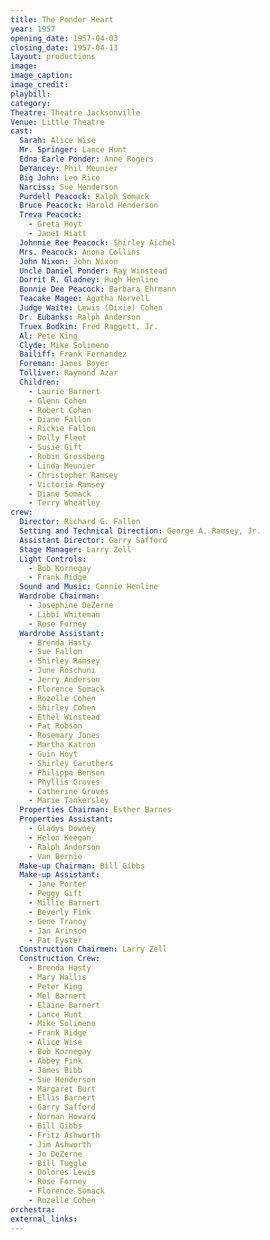 ```yaml
---
title: The Ponder Heart
year: 1957
opening_date: 1957-04-03
closing_date: 1957-04-13
layout: productions
image:
image_caption:
image_credit:
playbill: 
category: 
Theatre: Theatre Jacksonville
Venue: Little Theatre
cast:
  Sarah: Alice Wise
  Mr. Springer: Lance Hunt
  Edna Earle Ponder: Anne Rogers
  DeYancey: Phil Meunier
  Big John: Leo Rice
  Narciss: Sue Henderson
  Purdell Peacock: Ralph Somack
  Bruce Peacock: Harold Henderson
  Treva Peacock: 
    - Greta Hoyt
    - Janet Hiatt
  Johnnie Ree Peacock: Shirley Aichel
  Mrs. Peacock: Anona Collins
  John Nixon: John Nixon
  Uncle Daniel Ponder: Ray Winstead
  Dorrit R. Gladney: Hugh Henline
  Bonnie Dee Peacock: Barbara Ehrmann
  Teacake Magee: Agatha Norvell
  Judge Waite: Lewis (Dixie) Cohen
  Dr. Eubanks: Ralph Anderson
  Truex Bodkin: Fred Raggett, Jr.
  Al: Pete King
  Clyde: Mike Solimeno
  Bailiff: Frank Fernandez
  Foreman: James Boyer
  Tolliver: Raymond Azar
  Children:
    - Laurie Barnert
    - Glenn Cohen
    - Robert Cohen
    - Diane Fallon
    - Rickie Fallon
    - Dolly Fleet
    - Susie Gift
    - Robin Grossberg
    - Linda Meunier
    - Christopher Ramsey
    - Victoria Ramsey
    - Diane Somack
    - Terry Wheatley
crew:
  Director: Richard G. Fallon
  Setting and Technical Direction: George A. Ramsey, Jr.
  Assistant Director: Garry Safford
  Stage Manager: Larry Zell
  Light Controls:
    - Bob Kornegay
    - Frank Ridge
  Sound and Music: Connie Henline
  Wardrobe Chairman:
    - Josephine DeZerne
    - Libbi Whiteman
    - Rose Forney
  Wardrobe Assistant:
    - Brenda Hasty
    - Sue Fallon
    - Shirley Ramsey
    - June Roschuni
    - Jerry Anderson
    - Florence Somack
    - Rozelle Cohen
    - Shirley Cohen
    - Ethel Winstead
    - Pat Robson
    - Rosemary Jones
    - Martha Katron
    - Guin Hoyt
    - Shirley Caruthers
    - Philippa Benson
    - Phyllis Groves
    - Catherine Groves
    - Marie Tankersley
  Properties Chairman: Esther Barnes
  Properties Assistant:
    - Gladys Downey
    - Helen Keegan
    - Ralph Anderson
    - Van Bernie
  Make-up Chairman: Bill Gibbs
  Make-up Assistant:
    - Jane Porter
    - Peggy Gift
    - Millie Barnert
    - Beverly Fink
    - Gene Tranoy
    - Jan Arinson
    - Pat Eyster
  Construction Chairmen: Larry Zell
  Construction Crew:
    - Brenda Hasty
    - Mary Wallis
    - Peter King
    - Mel Barnert
    - Elaine Barnert
    - Lance Hunt
    - Mike Solimeno
    - Frank Ridge
    - Alice Wise
    - Bob Kornegay
    - Abbey Fink
    - James Bibb
    - Sue Henderson
    - Margaret Burt
    - Ellis Barnert
    - Garry Safford
    - Norman Howard
    - Bill Gibbs
    - Fritz Ashworth
    - Jim Ashworth
    - Jo DeZerne
    - Bill Tuggle
    - Dolores Lewis
    - Rose Forney
    - Florence Somack
    - Rozelle Cohen
orchestra:
external_links:
---
```


